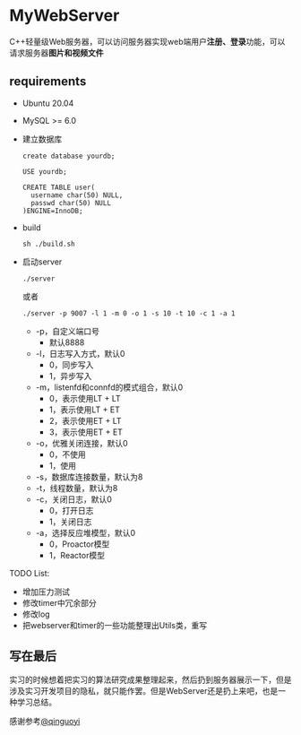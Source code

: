# MyWebServer
C++轻量级Web服务器，可以访问服务器实现web端用户**注册、登录**功能，可以请求服务器**图片和视频文件**

requirements
-------------
* Ubuntu 20.04
* MySQL >= 6.0

* 建立数据库
  ```
  create database yourdb;

  USE yourdb;

  CREATE TABLE user(
    username char(50) NULL,
    passwd char(50) NULL
  )ENGINE=InnoDB;
  ```
* build
  ```
  sh ./build.sh
  ```
* 启动server
  ```
  ./server
  ```
  或者
  ```
  ./server -p 9007 -l 1 -m 0 -o 1 -s 10 -t 10 -c 1 -a 1
  ```
  * -p，自定义端口号
	  * 默认8888
  * -l，日志写入方式，默认0
	  * 0，同步写入
	  * 1，异步写入
  * -m，listenfd和connfd的模式组合，默认0
	  * 0，表示使用LT + LT
	  * 1，表示使用LT + ET
    * 2，表示使用ET + LT
    * 3，表示使用ET + ET
  * -o，优雅关闭连接，默认0
	  * 0，不使用
	  * 1，使用
  * -s，数据库连接数量，默认为8
  * -t，线程数量，默认为8
  * -c，关闭日志，默认0
	  * 0，打开日志
	  * 1，关闭日志
  * -a，选择反应堆模型，默认0
	  * 0，Proactor模型
	  * 1，Reactor模型


TODO List:
- 增加压力测试
- 修改timer中冗余部分
- 修改log
- 把webserver和timer的一些功能整理出Utils类，重写

写在最后
----------
实习的时候想着把实习的算法研究成果整理起来，然后扔到服务器展示一下，但是涉及实习开发项目的隐私，就只能作罢。但是WebServer还是扔上来吧，也是一种学习总结。

感谢参考[@qinguoyi](https://github.com/qinguoyi/TinyWebServer/tree/master)
